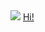 <html>
  <head>
  </head>
  <body>
    <style>
      .btn{
        padding: 10px;
        background: #ddd;
        border-radius: 8px;
        }
    </style>
    <img src="https://media.discordapp.net/attachments/1041599699397914644/1074943779955539968/c0ada714b7573220-.gif?width=1079&height=564">
    <a href="">Hi!</a>
  </body>
  </html>
  
